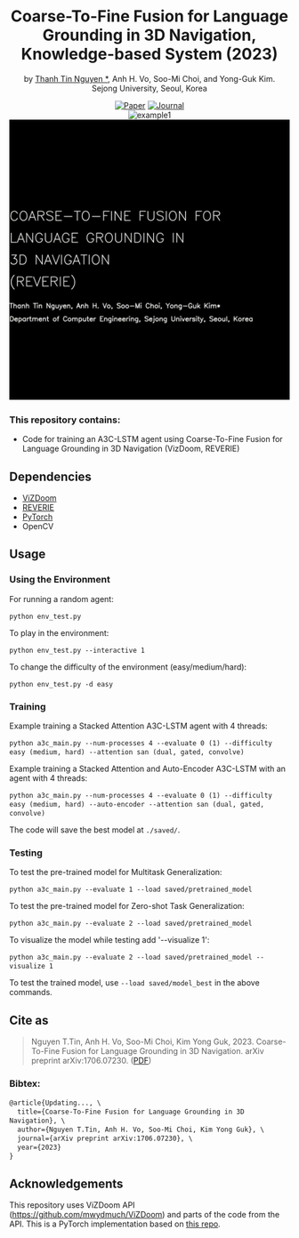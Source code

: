 <div align="center"> 
  
# Coarse-To-Fine Fusion for Language Grounding in 3D Navigation, Knowledge-based System (2023)
by [Thanh Tin Nguyen *](https://https://ngthanhtin.github.io/), Anh H. Vo, Soo-Mi Choi, and Yong-Guk Kim. <br/>
Sejong University, Seoul, Korea <br/> 

[![Paper](https://img.shields.io/badge/paper-arxiv.svg)]()
[![Journal](https://img.shields.io/badge/KBS-2023-4b44ce.svg)](https://www.sciencedirect.com/journal/knowledge-based-systems) <br/>
![example1](./docs/example.gif)
![example2](./docs/cfae.gif)
</div> 




### This repository contains:
- Code for training an A3C-LSTM agent using Coarse-To-Fine Fusion for Language Grounding in 3D Navigation (VizDoom, REVERIE)

## Dependencies
- [ViZDoom](https://github.com/mwydmuch/ViZDoom)
- [REVERIE](https://github.com/YuankaiQi/REVERIE)
- [PyTorch](http://pytorch.org)
- OpenCV

## Usage

### Using the Environment
For running a random agent:
```
python env_test.py
```
To play in the environment:
```
python env_test.py --interactive 1
```
To change the difficulty of the environment (easy/medium/hard):
```
python env_test.py -d easy
```

### Training
Example training a Stacked Attention A3C-LSTM agent with 4 threads:
```
python a3c_main.py --num-processes 4 --evaluate 0 (1) --difficulty easy (medium, hard) --attention san (dual, gated, convolve)
```


Example training a Stacked Attention and Auto-Encoder A3C-LSTM with an agent with 4 threads:
```
python a3c_main.py --num-processes 4 --evaluate 0 (1) --difficulty easy (medium, hard) --auto-encoder --attention san (dual, gated, convolve)
```

The code will save the best model at `./saved/`.
### Testing
To test the pre-trained model for Multitask Generalization:
```
python a3c_main.py --evaluate 1 --load saved/pretrained_model
```
To test the pre-trained model for Zero-shot Task Generalization:
```
python a3c_main.py --evaluate 2 --load saved/pretrained_model
``` 
To visualize the model while testing add '--visualize 1':<br />
```
python a3c_main.py --evaluate 2 --load saved/pretrained_model --visualize 1
``` 
To test the trained model, use `--load saved/model_best` in the above commands.

## Cite as
>Nguyen T.Tin, Anh H. Vo, Soo-Mi Choi, Kim Yong Guk, 2023. Coarse-To-Fine Fusion for Language Grounding in 3D Navigation. arXiv preprint arXiv:1706.07230. ([PDF](None))

### Bibtex:

```
@article{Updating..., \
  title={Coarse-To-Fine Fusion for Language Grounding in 3D Navigation}, \
  author={Nguyen T.Tin, Anh H. Vo, Soo-Mi Choi, Kim Yong Guk}, \
  journal={arXiv preprint arXiv:1706.07230}, \
  year={2023}
}
```

## Acknowledgements
This repository uses ViZDoom API (https://github.com/mwydmuch/ViZDoom) and parts of the code from the API. This is a PyTorch implementation based on [this repo](https://github.com/devendrachaplot/DeepRL-Grounding).
